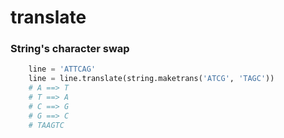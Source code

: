 # translate
### String's character swap
```python
	line = 'ATTCAG'
	line = line.translate(string.maketrans('ATCG', 'TAGC'))
	# A ==> T
	# T ==> A
	# C ==> G
	# G ==> C
	# TAAGTC
```
